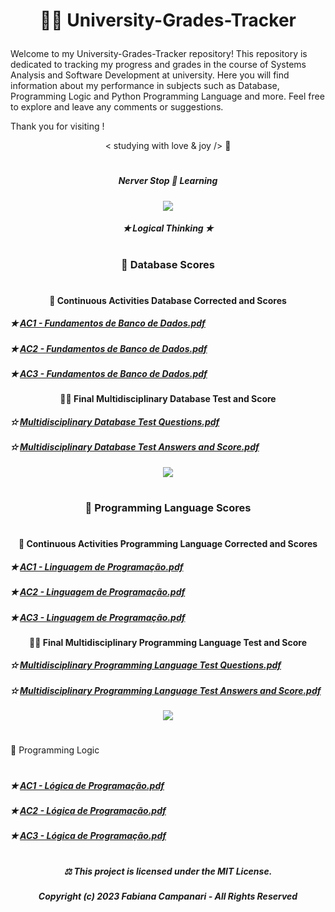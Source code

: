 # <p align="center"> 👩‍🎓 University-Grades-Tracker </p>

Welcome to my University-Grades-Tracker repository! This repository is dedicated to tracking my progress and grades in the course of Systems Analysis and Software Development at university. Here you will find information about my performance in subjects such as Database, Programming Logic and Python Programming Language and more. Feel free to explore and leave any comments or suggestions.

Thank you for visiting ! 


<p align="center"> < studying with love & joy /> 🤍

#

##### <p align="center"> Nerver Stop 🚀 Learning </p>
 
<p align="center">
 <img src="https://github.com/FabianaCampanari/University-Grades-Tracker/assets/113218619/33c27e16-b609-45cd-a7b0-953442a957a9" />


 ##### <p align="center">  ✭ Logical Thinking  ✭  </p>

 
#

### <p align="center">  🎲 Database Scores </p>

#


#### <p align="center"> 📝 Continuous Activities Database Corrected and Scores </p>
 
##### ✭ [AC1 - Fundamentos de Banco de Dados.pdf](https://github.com/FabianaCampanari/University-Grades-Tracker/files/11631869/AC1.-.Fundamentos.de.Banco.de.Dados.pdf)  

##### ✭ [AC2 - Fundamentos de Banco de Dados.pdf](https://github.com/FabianaCampanari/University-Grades-Tracker/files/11571418/AC2.-.Fundamentos.de.Banco.de.Dados.pdf)

##### ✭ [AC3 - Fundamentos de Banco de Dados.pdf](https://github.com/FabianaCampanari/University-Grades-Tracker/files/11631584/AC3.-.Fundamentos.de.Banco.de.Dados.pdf)

#### <p align="center">👩‍💻 Final Multidisciplinary Database Test and Score </p>

##### ✫ [Multidisciplinary Database Test Questions.pdf](https://github.com/FabianaCampanari/University-Grades-Tracker/files/12016550/Multidisciplinary.Database.Test.Questions.pdf)

##### ✫ [Multidisciplinary Database Test Answers and Score.pdf](https://github.com/FabianaCampanari/University-Grades-Tracker/files/12016567/Multidisciplinary.Database.Test.Answers.and.Score.pdf)

<p align="center"> 
 <img src="https://github.com/FabianaCampanari/University-Grades-Tracker/assets/113218619/c81aa519-0b57-401c-9a97-625142ced421" />
 
#

 ### <p align="center"> 🐍 Programming Language Scores </p>

#

#### <p align="center"> 📝 Continuous Activities Programming Language Corrected and Scores </p>

##### ✭ [AC1 - Linguagem de Programação.pdf](https://github.com/FabianaCampanari/University-Grades-Tracker/files/11571350/AC1.-.Linguagem.de.Programacao.pdf)


##### ✭ [AC2 - Linguagem de Programação.pdf](https://github.com/FabianaCampanari/University-Grades-Tracker/files/11571353/AC2.-.Linguagem.de.Programacao.pdf)


##### ✭ [AC3 - Linguagem de Programação.pdf](https://github.com/FabianaCampanari/University-Grades-Tracker/files/11631613/AC3.-.Linguagem.de.Programacao.pdf)


#### <p align="center"> 👩‍💻 Final Multidisciplinary Programming Language Test and Score </p>

##### ✫ [Multidisciplinary Programming Language Test Questions.pdf](https://github.com/FabianaCampanari/University-Grades-Tracker/files/12016727/Multidisciplinary.Programming.Language.Test.Questions.pdf)

##### ✫ [Multidisciplinary Programming Language Test Answers and Score.pdf](https://github.com/FabianaCampanari/University-Grades-Tracker/files/12016747/Multidisciplinary.Programming.Language.Test.Answers.and.Score.pdf)

<p align="center"> 
<img src="https://github.com/FabianaCampanari/University-Grades-Tracker/assets/113218619/57ab1d02-a317-4e6c-8779-3160c62efbf0" />

#

🧠 Programming Logic

#

##### ✭ [AC1 - Lógica de Programação.pdf](https://github.com/FabianaCampanari/University-Grades-Tracker/files/11571387/AC1.-.Logica.de.Programacao.pdf)

##### ✭ [AC2 - Lógica de Programação.pdf](https://github.com/FabianaCampanari/University-Grades-Tracker/files/11571401/AC2.-.Logica.de.Programacao.pdf)

##### ✭ [AC3 - Lógica de Programação.pdf](https://github.com/FabianaCampanari/University-Grades-Tracker/files/11631640/AC3.-.Logica.de.Programacao.pdf)

 
 # 
 
##### <p align="center"> ⚖︎ This project is licensed under the MIT License. </p>

##### <p align="center"> Copyright (c) 2023 Fabiana Campanari - All Rights Reserved </p>




